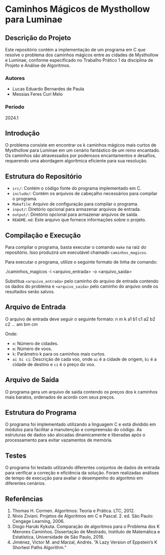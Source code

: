 # Caminhos Mágicos de Mysthollow para Luminae

## Descrição do Projeto
Este repositório contém a implementação de um programa em C que resolve o problema dos caminhos mágicos entre as cidades de Mysthollow e Luminae, conforme especificado no Trabalho Prático 1 da disciplina de Projeto e Análise de Algoritmos.

### Autores
- Lucas Eduardo Bernardes de Paula
- Messias Feres Curi Melo

### Período
2024.1

## Introdução
O problema consiste em encontrar os k caminhos mágicos mais curtos de Mysthollow para Luminae em um cenário fantástico de um reino encantado. Os caminhos são atravessados por poderosos encantamentos e desafios, requerendo uma abordagem algorítmica eficiente para sua resolução.

## Estrutura do Repositório
- `src/`: Contém o código fonte do programa implementado em C.
- `include/`: Contém os arquivos de cabeçalho necessários para compilar o programa.
- `Makefile`: Arquivo de configuração para compilar o programa.
- `input/`: Diretório opcional para armazenar arquivos de entrada.
- `output/`: Diretório opcional para armazenar arquivos de saída.
- `README.md`: Este arquivo que fornece informações sobre o projeto.

## Compilação e Execução
Para compilar o programa, basta executar o comando `make` na raiz do repositório. Isso produzirá um executável chamado `caminhos_magicos`.

Para executar o programa, utilize o seguinte formato de linha de comando:

./caminhos_magicos -i <arquivo_entrada> -o <arquivo_saida>

Substitua `<arquivo_entrada>` pelo caminho do arquivo de entrada contendo os dados do problema e `<arquivo_saida>` pelo caminho do arquivo onde os resultados serão salvos.

## Arquivo de Entrada
O arquivo de entrada deve seguir o seguinte formato:
n m k
a1 b1 c1
a2 b2 c2
...
am bm cm


Onde:
- `n`: Número de cidades.
- `m`: Número de voos.
- `k`: Parâmetro k para os caminhos mais curtos.
- `ai bi ci`: Descrição de cada voo, onde `ai` é a cidade de origem, `bi` é a cidade de destino e `ci` é o preço do voo.

## Arquivo de Saída
O programa gera um arquivo de saída contendo os preços dos k caminhos mais baratos, ordenados de acordo com seus preços.

## Estrutura do Programa
O programa foi implementado utilizando a linguagem C e está dividido em módulos para facilitar a manutenção e compreensão do código. As estruturas de dados são alocadas dinamicamente e liberadas após o processamento para evitar vazamentos de memória.


## Testes
O programa foi testado utilizando diferentes conjuntos de dados de entrada para verificar a correção e eficiência da solução. Foram realizadas análises de tempo de execução para avaliar o desempenho do algoritmo em diferentes cenários.

## Referências
1. Thomas H. Cormen. Algoritmos: Teoria e Prática. LTC, 2012.
2. Nivio Ziviani. Projetos de Algoritmos em C e Pascal. 2. ed. São Paulo: Cengage Learning, 2006.
3. Diogo Haruki Kykuta. Comparação de algoritmos para o Problema dos K Menores Caminhos. Dissertação de Mestrado, Instituto de Matemática e Estatística, Universidade de São Paulo, 2018.
4. Jiménez, Víctor M. and Marzal, Andrés. ”A Lazy Version of Eppstein’s K Shortest Paths Algorithm.”

